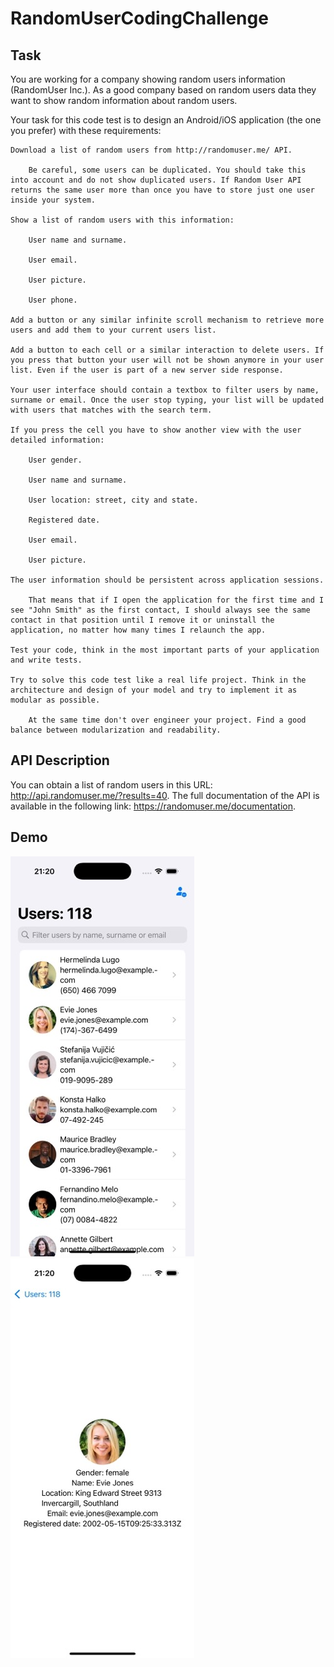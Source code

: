 # RandomUserCodingChallenge


## Task

You are working for a company showing random users information (RandomUser Inc.). As a good company based on random users data they want to show random information about random users.

Your task for this code test is to design an Android/iOS application (the one you prefer) with these requirements:

    Download a list of random users from http://randomuser.me/ API.

        Be careful, some users can be duplicated. You should take this into account and do not show duplicated users. If Random User API returns the same user more than once you have to store just one user inside your system.

    Show a list of random users with this information:

        User name and surname.

        User email.

        User picture.

        User phone.

    Add a button or any similar infinite scroll mechanism to retrieve more users and add them to your current users list.

    Add a button to each cell or a similar interaction to delete users. If you press that button your user will not be shown anymore in your user list. Even if the user is part of a new server side response.

    Your user interface should contain a textbox to filter users by name, surname or email. Once the user stop typing, your list will be updated with users that matches with the search term.

    If you press the cell you have to show another view with the user detailed information:

        User gender.

        User name and surname.

        User location: street, city and state.

        Registered date.

        User email.

        User picture.

    The user information should be persistent across application sessions.

        That means that if I open the application for the first time and I see "John Smith" as the first contact, I should always see the same contact in that position until I remove it or uninstall the application, no matter how many times I relaunch the app.

    Test your code, think in the most important parts of your application and write tests.

    Try to solve this code test like a real life project. Think in the architecture and design of your model and try to implement it as modular as possible.

        At the same time don't over engineer your project. Find a good balance between modularization and readability.


## API Description

You can obtain a list of random users in this URL: http://api.randomuser.me/?results=40. The full documentation of the API is available in the following link: https://randomuser.me/documentation.


## Demo

![demo_screenshot_1](Images/demo_screenshot_1.jpeg)
![demo_screenshot_2](Images/demo_screenshot_2.jpeg)